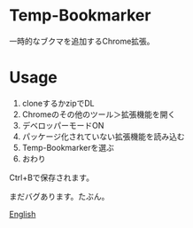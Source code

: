 # Temp-Bookmarker
一時的なブクマを追加するChrome拡張。

# Usage
1. cloneするかzipでDL
2. Chromeのその他のツール＞拡張機能を開く
3. デベロッパーモードON
4. パッケージ化されていない拡張機能を読み込む
5. Temp-Bookmarkerを選ぶ
6. おわり

Ctrl+Bで保存されます。

まだバグあります。たぶん。

[English](README.en.md)
